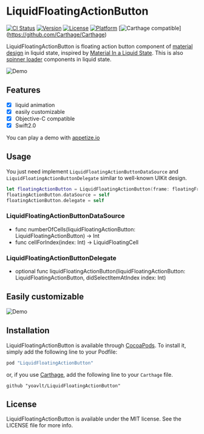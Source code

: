 # LiquidFloatingActionButton

[![CI Status](http://img.shields.io/travis/yoavlt/LiquidFloatingActionButton.svg?style=flat)](https://travis-ci.org/yoavlt/LiquidFloatingActionButton)
[![Version](https://img.shields.io/cocoapods/v/LiquidFloatingActionButton.svg?style=flat)](http://cocoapods.org/pods/LiquidFloatingActionButton)
[![License](https://img.shields.io/cocoapods/l/LiquidFloatingActionButton.svg?style=flat)](http://cocoapods.org/pods/LiquidFloatingActionButton)
[![Platform](https://img.shields.io/cocoapods/p/LiquidFloatingActionButton.svg?style=flat)](http://cocoapods.org/pods/LiquidFloatingActionButton)
[![Carthage compatible](https://img.shields.io/badge/Carthage-compatible-4BC51D.svg?style=flat)]
(https://github.com/Carthage/Carthage)

LiquidFloatingActionButton is floating action button component of [material design](https://www.google.com/design/spec/material-design/introduction.html) in liquid state, inspired by [Material In a Liquid State](http://www.materialup.com/posts/material-in-a-liquid-state).
This is also [spinner loader](https://github.com/yoavlt/LiquidLoader) components in liquid state.

![Demo](https://github.com/yoavlt/LiquidFloatingActionButton/blob/master/Demo/top.gif?raw=true)

## Features
- [x] liquid animation
- [x] easily customizable
- [x] Objective-C compatible
- [x] Swift2.0

You can play a demo with [appetize.io](https://appetize.io/app/f4t42hgqbnbma4m12jcg3aeebg?device=iphone5s&scale=75&orientation=portrait)

## Usage

You just need implement `LiquidFloatingActionButtonDataSource` and `LiquidFloatingActionButtonDelegate` similar to well-known UIKit design.

```swift
let floatingActionButton = LiquidFloatingActionButton(frame: floatingFrame)
floatingActionButton.dataSource = self
floatingActionButton.delegate = self
```

### LiquidFloatingActionButtonDataSource
* func numberOfCells(liquidFloatingActionButton: LiquidFloatingActionButton) -> Int
* func cellForIndex(index: Int) -> LiquidFloatingCell

### LiquidFloatingActionButtonDelegate
* optional func liquidFloatingActionButton(liquidFloatingActionButton: LiquidFloatingActionButton, didSelectItemAtIndex index: Int)

## Easily customizable
![Demo](https://github.com/yoavlt/LiquidFloatingActionButton/blob/master/Demo/customizable.gif?raw=true)

## Installation

LiquidFloatingActionButton is available through [CocoaPods](http://cocoapods.org). To install
it, simply add the following line to your Podfile:

```ruby
pod "LiquidFloatingActionButton"
```
or, if you use [Carthage](https://github.com/Carthage/Carthage), add the following line to your `Carthage` file.

```
github "yoavlt/LiquidFloatingActionButton"
```

## License

LiquidFloatingActionButton is available under the MIT license. See the LICENSE file for more info.
